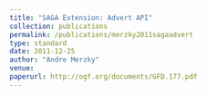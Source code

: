 ```yaml
---
title: "SAGA Extension: Advert API"
collection: publications
permalink: /publications/merzky2011sagaadvert
type: standard
date: 2011-12-25
author: "Andre Merzky"
venue: 
paperurl: http://ogf.org/documents/GFD.177.pdf
---
```

